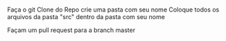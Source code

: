 #

Faça o git Clone do Repo
crie uma pasta com seu nome
Coloque todos os arquivos da pasta "src" dentro da pasta com seu nome

Façam um pull request para a branch master
